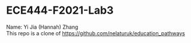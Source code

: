 # ECE444-F2021-Lab3
Name: Yi Jia (Hannah) Zhang
<br>
This repo is a clone of https://github.com/nelaturuk/education_pathways
